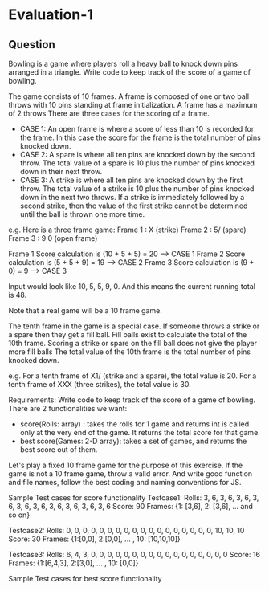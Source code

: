 # Evaluation-1
## Question

Bowling is a game where players roll a heavy ball to knock down pins arranged in a triangle.
Write code to keep track of the score of a game of bowling.

The game consists of 10 frames.
A frame is composed of one or two ball throws with 10 pins standing at frame initialization.
A frame has a maximum of 2 throws
There are three cases for the scoring of a frame.

* CASE 1: An open frame is where a score of less than 10 is recorded for the frame. In this case the score for the frame is the total number of pins knocked down.
* CASE 2: A spare is where all ten pins are knocked down by the second throw. The total value of a spare is 10 plus the number of pins knocked down in their next throw.
* CASE 3: A strike is where all ten pins are knocked down by the first throw. The total value of a strike is 10 plus the number of pins knocked down in the next two throws. If a strike is immediately followed by a second strike, then the value of the first strike cannot be determined until the ball is thrown one more time.

e.g. Here is a three frame game:
Frame 1 : X (strike)
Frame 2 : 5/ (spare)
Frame 3 : 9 0 (open frame)

Frame 1 Score calculation is (10 + 5 + 5) = 20 --> CASE 1
Frame 2 Score calculation is (5 + 5 + 9) = 19  --> CASE 2
Frame 3 Score calculation is (9 + 0) = 9       --> CASE 3

Input would look like 10, 5, 5, 9, 0. And this means the current running total is 48.

Note that a real game will be a 10 frame game.

The tenth frame in the game is a special case. If someone throws a strike or a spare then they get a fill ball.
Fill balls exist to calculate the total of the 10th frame. Scoring a strike or spare on the fill ball does not give the player more fill balls
The total value of the 10th frame is the total number of pins knocked down.

e.g.
For a tenth frame of X1/ (strike and a spare), the total value is 20.
For a tenth frame of XXX (three strikes), the total value is 30.

Requirements:
Write code to keep track of the score of a game of bowling. There are 2 functionalities we want:
* score(Rolls: array) : takes the rolls for 1 game and returns int is called only at the very end of the game. It returns the total score for that game.
* best score(Games: 2-D array): takes a set of games, and returns the best score out of them.

Let's play a fixed 10 frame game for the purpose of this exercise. If the game is not a 10 frame game, throw a valid error.
And write good function and file names, follow the best coding and naming conventions for JS.

Sample Test cases for score functionality
Testcase1:
Rolls: 3, 6, 3, 6, 3, 6, 3, 6, 3, 6, 3, 6, 3, 6, 3, 6, 3, 6, 3, 6
Score: 90
Frames: {1: [3,6], 2: [3,6], ... and so on}

Testcase2:
Rolls: 0, 0, 0, 0, 0, 0, 0, 0, 0, 0, 0, 0, 0, 0, 0, 0, 0, 0, 10, 10, 10
Score: 30
Frames: {1:[0,0], 2:[0,0], ... , 10: [10,10,10]}


Testcase3:
Rolls: 6, 4, 3, 0, 0, 0, 0, 0, 0, 0, 0, 0, 0, 0, 0, 0, 0, 0, 0, 0
Score: 16
Frames: {1:[6,4,3], 2:[3,0], ... , 10: [0,0]}

Sample Test cases for best score functionality
